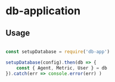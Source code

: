 # db-application

## Usage

``` js

const setupDatabase = require('db-app')

setupDatabase(config).then(db => {
    const { Agent, Metric, User } = db
}).catch(err => console.error(err) )

```